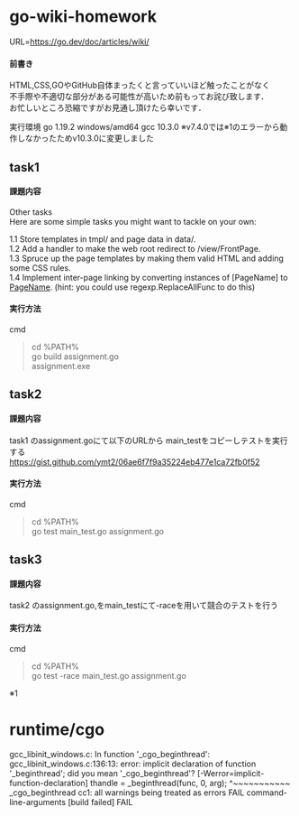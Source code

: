 # go-wiki-homework

URL=https://go.dev/doc/articles/wiki/  
#### 前書き  
HTML,CSS,GOやGitHub自体まったくと言っていいほど触ったことがなく  
不手際や不適切な部分がある可能性が高いため前もってお詫び致します．  
お忙しいところ恐縮ですがお見通し頂けたら幸いです．

実行環境
go  1.19.2 windows/amd64
gcc 10.3.0
※v7.4.0では※1のエラーから動作しなかったためv10.3.0に変更しました
## task1

#### 課題内容  
Other tasks  
Here are some simple tasks you might want to tackle on your own:  

1.1 Store templates in tmpl/ and page data in data/.  
1.2 Add a handler to make the web root redirect to /view/FrontPage.  
1.3 Spruce up the page templates by making them valid HTML and adding some CSS rules.  
1.4 Implement inter-page linking by converting instances of [PageName] to
<a href="/view/PageName">PageName</a>. (hint: you could use regexp.ReplaceAllFunc to do this)  

#### 実行方法  
cmd 
>cd %PATH%  
>go build assignment.go  
>assignment.exe  

## task2
#### 課題内容  
task1 のassignment.goにて以下のURLから main_testをコピーしテストを実行する  
https://gist.github.com/ymt2/06ae6f7f9a35224eb477e1ca72fb0f52  
#### 実行方法  
cmd  
>cd %PATH%  
>go test main_test.go assignment.go  

## task3
#### 課題内容  
task2 のassignment.go,をmain_testにて-raceを用いて競合のテストを行う  
#### 実行方法  
cmd  
>cd %PATH%  
>go test -race main_test.go assignment.go  



※1  
# runtime/cgo  
gcc_libinit_windows.c: In function '_cgo_beginthread':
gcc_libinit_windows.c:136:13: error: implicit declaration of function '_beginthread'; did you mean '_cgo_beginthread'? [-Werror=implicit-function-declaration]
   thandle = _beginthread(func, 0, arg);
             ^~~~~~~~~~~~
             _cgo_beginthread
cc1: all warnings being treated as errors
FAIL    command-line-arguments [build failed]
FAIL
